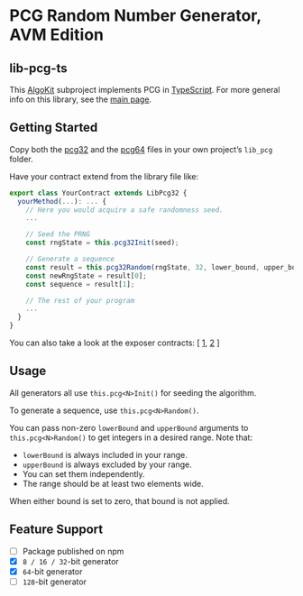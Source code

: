 # PCG Random Number Generator, AVM Edition

## lib-pcg-ts
This [AlgoKit](http://algokit.io) subproject implements PCG in [TypeScript](https://tealscript.netlify.app/).
For more general info on this library, see the [main page](../..).

## Getting Started
Copy both the [pcg32](lib_pcg/lib-pcg32-ts.algo.ts) and the [pcg64](lib_pcg/lib-pcg64-ts.algo.ts)
files in your own project’s `lib_pcg` folder.

Have your contract extend from the library file like:
```typescript
export class YourContract extends LibPcg32 {
  yourMethod(...): ... {
    // Here you would acquire a safe randomness seed.
    ...

    // Seed the PRNG
    const rngState = this.pcg32Init(seed);

    // Generate a sequence
    const result = this.pcg32Random(rngState, 32, lower_bound, upper_bound, length);
    const newRngState = result[0];
    const sequence = result[1];

    // The rest of your program
    ...
  }
}
```
You can also take a look at the exposer contracts:
[
  [1](./contracts/lib-pcg32-exposer-ts.algo.ts),
  [2](./contracts/lib-pcg64-exposer-ts.algo.ts)
]

## Usage
All generators all use `this.pcg<N>Init()` for seeding the algorithm.

To generate a sequence, use `this.pcg<N>Random()`.

You can pass non-zero `lowerBound` and `upperBound` arguments to `this.pcg<N>Random()` to get integers in a desired range.
Note that:
- `lowerBound` is always included in your range.
- `upperBound` is always excluded by your range.
- You can set them independently.
- The range should be at least two elements wide.

When either bound is set to zero, that bound is not applied.

## Feature Support
- [ ] Package published on npm
- [x] `8 / 16 / 32`-bit generator
- [x] `64`-bit generator
- [ ] `128`-bit generator
